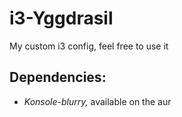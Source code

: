 # i3-Yggdrasil
My custom i3 config, feel free to use it

## Dependencies: ## 
*  *Konsole-blurry,* available on the aur
